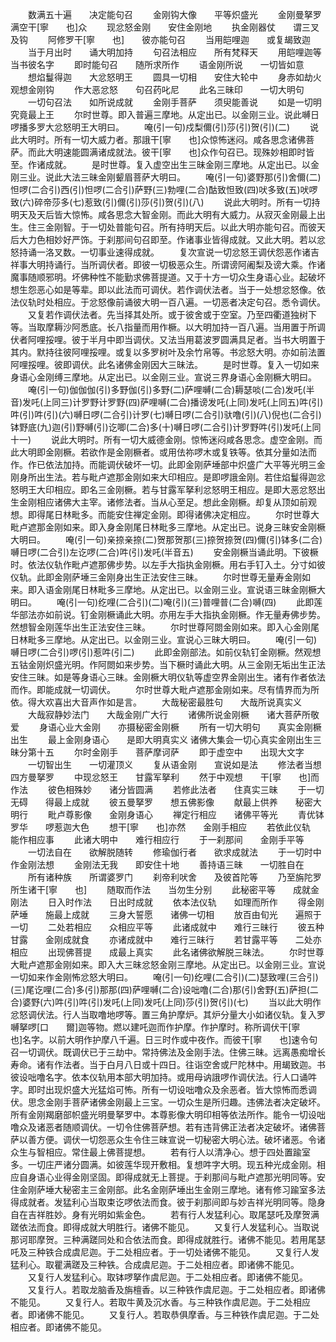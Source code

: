 <!-- { "loadSidebar": true } -->
　　数满五十遍　　决定能句召
　　金刚钩大像　　平等炽盛光
　　金刚曼拏罗　　满空干[寧　　也]众
　　现忿怒金刚　　安住金刚地
　　执金刚器仗　　谓三叉及钩
　　阿修罗干[寧　　也]　　彼亦能句召
　　当用皑哩迦　　或复朅致迦
　　当于月出时　　诵大明加持
　　句召法相应　　所有梵释天
　　用皑哩迦等　　当书彼名字
　　即时能句召　　随所求所作
　　语金刚所说　　一切皆如意
　　想焰鬘得迦　　大忿怒明王
　　圆具一切相　　安住大轮中
　　身赤如劫火　　观想金刚钩
　　作大恶忿怒　　句召药叱尼
　　此名三昧印　　一切大明句
　　一切句召法　　如所说成就
　　金刚手菩萨　　须臾能善说
　　如是一切明　　究竟最上王
　　尔时世尊。即入普遍三摩地。从定出已。以金刚三业。说此嚩日啰播多罗大忿怒明王大明曰。
　　唵(引一句)戍梨儞(引)莎(引)贺(引)(二)
　　说此大明时。所有一切大威力者。那誐干[寧　　也]众惊怖迷闷。咸各思念诸佛菩萨。而此大明速能圆满诸成就法。彼干[寧　　也]众作句召已。现殊妙相即时皆至。作诸成就。
　　是时世尊。复入虚空出生三昧金刚三摩地。从定出已。以金刚三业。说此大法三昧金刚颦眉菩萨大明曰。
　　唵(引一句)婆野那(引)舍儞(二)怛啰(二合引)西(引)怛啰(二合引)萨野(三)勃哩(二合)酤致怛致(四)吠多致(五)吠啰致(六)碎帝莎多(七)惹致(引)儞(引)莎(引)贺(引)(八)
　　说此大明时。所有一切持明天及天后皆大惊怖。咸各思念大智金刚。而此大明有大威力。从寂灭金刚最上出生。住三金刚智。于一切处普能句召。所有持明天后。以此大明亦能句召。而彼天后大力色相妙好严饰。于刹那间句召即至。作诸事业皆得成就。又此大明。若以忿怒持诵一洛叉数。一切事业速得成就。
　　复次宣说一切忿怒王调伏怨恶作诸吉祥事大明持诵行。当所调伏者。即彼一切极恶众生。所谓谤阿阇梨及谤大乘。作诸魔事随顺邪明。坏佛种性不能勤求佛菩提道。又于十方一切众生身语心业。起破坏想生怨恶心如是等辈。即以此法而可调伏。若作调伏法者。当于一处想忿怒像。依法仪轨时处相应。于忿怒像前诵彼大明一百八遍。一切恶者决定句召。悉令调伏。
　　又复若作调伏法者。先当择其处所。或于彼舍或于空室。乃至四衢道独树下等。当取摩耨沙阿悉底。长八指量而用作橛。以大明加持一百八遍。当用置于所调伏者阿哩挼哩。彼于半月中即当调伏。又法当用葛波罗圆满具足者。当书大明置于其内。默持往彼阿哩挼哩。或复以多罗树叶及余竹帛等。书忿怒大明。亦如前法置阿哩挼哩。彼即调伏。此名诸佛金刚因大三昧法。
　　是时世尊。复入一切如来身语心金刚缚三摩地。从定出已。以金刚三业。宣说三界身语心金刚橛大明曰。
　　唵(引一句)伽伽伽(引)多野伽(引)多野(二)萨哩嚩(二合)耨瑟啖(二合)发吒(半音)发吒(上同三)计罗野计罗野(四)萨哩嚩(二合)播谤发吒(上同)发吒(上同五)吽(引)吽(引)吽(引)(六)嚩日啰(二合引)计罗(七)嚩日啰(二合引)驮噜(引)(八)倪也(二合引)钵野底(九)迦(引)野嚩(引)讫唧(二合)多(十)嚩日啰(二合引)计罗野吽(引)发吒(上同十一)
　　说此大明时。所有一切大威德金刚。惊怖迷闷咸各思念。虚空金刚。而此大明即金刚橛。若欲作是金刚橛者。或用佉祢啰木或复铁等。依其分量如法而作。作已依法加持。而能调伏破坏一切。此即金刚萨埵部中炽盛广大平等光明三金刚身所出生法。若与毗卢遮那金刚如来大印相应。是即啰誐金刚。若住焰鬘得迦忿怒明王大印相应。即名三金刚橛。若与甘露军拏利忿怒明王相应。是即大恶忿怒出生金刚相应诸佛大主宰。诸修法者。当从心至足。想此金刚橛。却复从顶如前观想。即得尾日林毗多。而能安住禅定金刚。即得诸佛决定相应。
　　尔时世尊大毗卢遮那金刚如来。即入身金刚尾日林毗多三摩地。从定出已。说身三昧安金刚橛大明曰。
　　唵(引一句)亲捺亲捺(二)贺那贺那(三)捺贺捺贺(四)儞(引)钵多(二合)嚩日啰(二合引)左讫啰(二合)吽(引)发吒(半音五)
　　安金刚橛当诵此明。下彼橛时。依法仪轨作毗卢遮那佛步势。以左手大指执金刚橛。用右手钉入土。分寸如彼仪轨。此即金刚萨埵三金刚身出生正法安住三昧。
　　尔时世尊无量寿金刚如来。即入语金刚尾日林毗多三摩地。从定出已。以金刚三业。宣说语三昧金刚橛大明曰。
　　唵(引一句)纥哩(二合引)(二)唵(引)(三)普哩普(二合)嚩(四)
　　此即莲华部法亦如前说。钉金刚橛诵此大明。亦用左手大指执金刚橛。作无量寿佛步势。然想智金刚莲华出生正法安住三昧。
　　尔时世尊阿閦金刚如来。即入心金刚尾日林毗多三摩地。从定出已。以金刚三业。宣说心三昧大明曰。
　　唵(引一句)嚩日啰(二合引)啰(引)惹吽(引二)
　　此即金刚部法。如前仪轨钉金刚橛。然观想五钴金刚炽盛光明。作阿閦如来步势。当下橛时诵此大明。从三金刚无垢出生正法安住三昧。如是等身语心三昧。金刚橛大明仪轨等虚空界金刚出生。诸有作者依法而作。即能成就一切调伏。
　　尔时世尊大毗卢遮那金刚如来。尽有情界而为所依。得大欢喜出大音声作如是言。
　　大哉秘密最胜句　　大哉所说真实义
　　大哉寂静妙法门　　大哉金刚广大行
　　诸佛所说金刚橛　　诸大菩萨所敬爱
　　身语心业大金刚　　亦摄秘密金刚橛
　　所有一切大明句　　真实金刚橛出生
　　最上金刚身语心　　是即大明真实义
诸佛大集会一切心真实金刚出生三昧分第十五
　　尔时金刚手　　菩萨摩诃萨
　　即于虚空中　　出现大文字
　　一切智出生　　一切灌顶义
　　复从语金刚　　宣说如是法
　　修法者当想　　四方曼拏罗
　　中现忿怒王　　甘露军拏利
　　然于中观想　　干[寧　　也]而作法
　　彼色相殊妙　　诸分皆圆满
　　若修此法者　　住真实三昧
　　于一切无碍　　得最上成就
　　彼五曼拏罗　　想五佛影像
　　献最上供养　　秘密大明行
　　毗卢尊影像　　金刚身语心
　　禅定行相应　　诸佛平等光
　　青优钵罗华　　啰惹迦大色
　　想干[寧　　也]亦然　　金刚手相应
　　若依此仪轨　　能作相应事
　　此诸大明中　　难行相应行
　　于一刹那间　　金刚手平等
　　一切法自在　　欲解脱随转
　　修瑜伽行者　　欲求成就法
　　于一切时中　　作金刚法想
　　金刚法无我　　即安住十地
　　善持语三昧　　一切胜自在
　　所有诸种族　　所谓婆罗门
　　刹帝利吠舍　　及彼首陀等
　　乃至旃陀罗　　所生诸干[寧　　也]
　　随取而作法　　当勿生分别
　　此秘密平等　　成就金刚法
　　日入时作法　　日出时成就
　　依本法仪轨　　如理而所作
　　得金刚萨埵　　施最上成就
　　三身大誓愿　　诸佛一切相
　　放百由旬光　　遍照于一切
　　二处若相应　　众相应平等
　　此诸成就中　　难行三昧行
　　彼五种甘露　　金刚成就食
　　亦诸成就中　　难行三昧行
　　若甘露平等　　二处亦相应
　　出现佛菩提　　成最上真实
　　此名诸佛欲解脱三昧法。
　　尔时世尊大毗卢遮那金刚如来。即入大三昧忿怒金刚三摩地。从定出已。以金刚三业。宣说一切如来作金刚怖忿怒大明曰。
　　唵(引一句)纥哩(二合引)(二)瑟致哩(三合引)(三)尾讫哩(二合)多(引)那那(四)萨哩嚩(二合)设咄噜(二合)那(引)舍野(五)萨担(二合)婆野(六)吽(引)吽(引)发吒(上同)发吒(上同)莎(引)贺(引)(七)
　　当以此大明作忿怒调伏法。行人当取噜地啰等。置三角护摩炉。其炉分量大小如诸仪轨。复入罗嚩拏啰[口　　爾]迦等物。燃以建吒迦而作护摩。作护摩时。称所调伏干[寧　　也]名字。以前大明作护摩八千遍。日三时作或中夜作。而彼干[寧　　也]速令句召一切调伏。既调伏已于三劫中。常持佛法及金刚手法。住佛三昧。远离愚痴增长寿命。诸有作法者。当于白月八日或十四日。往诣空舍或尸陀林中。用朅致迦。书彼设咄噜名字。依本仪轨用本部大明加持。或用母讷誐啰作调伏法。行人口诵吽字。即时出现炽盛大光猛焰可怖。所有一切设咄噜众及余恶者。皆大惊怖而悉调伏。思念金刚手菩萨诸佛金刚最上三宝。一切众生是所归趣。违佛法者决定破坏。所有金刚羯磨部帜盛光明曼拏罗中。本尊影像大明印相等依法所作。能令一切设咄噜众及诸恶者随顺调伏。一切令住佛菩萨想。若有违背佛正法者决定破坏。诸佛菩萨以善方便。调伏一切怨恶众生令住三昧宣说一切秘密大明心法。破坏诸恶。令诸众生与智相应。常住最上佛菩提想。
　　若有行人以清净心。想于四处置踰室多。一切庄严诸分圆满。如彼莲华现开敷相。复想吽字大明。现五种光成金刚。相应自身语心业得金刚坚固。即得成就无上菩提。于刹那间与毗卢遮那光明同等。安住金刚萨埵大秘密主三金刚部。此名金刚萨埵出生金刚三摩地。诸有修习踰室多法得成就者。发猛利心当取束讫啰依法而食。彼于刹那间即与妙吉祥光明同等。隐身自在吉祥胜妙。身有光明如紫金色。
　　若有行人发猛利心。取尾瑟吒及摩贺满蹉依法而食。即得成就大明胜行。诸佛不能见。
　　又复行人发猛利心。当取说那诃耶摩贺。三种满蹉同处和合依法而食。即得成就胜行。诸佛不能见。若用尾瑟吒及三种铁合成虞尼迦。于二处相应者。于一切处诸佛不能见。
　　又复行人发猛利心。取瞿满蹉及三种铁。合成虞尼迦。于二处相应者。即诸佛不能见。
　　又复行人发猛利心。取钵啰拏作虞尼迦。于二处相应者。即诸佛不能见。
　　又复行人。若取龙脑香及旃檀香。以三种铁作虞尼迦。于二处相应者。即诸佛不能见。
　　又复行人。若取牛黄及沉水香。与三种铁作虞尼迦。于二处相应者。即诸佛不能见。
　　又复行人。若取恭俱摩香。与三种铁作虞尼迦。于二处相应者。即诸佛不能见。
